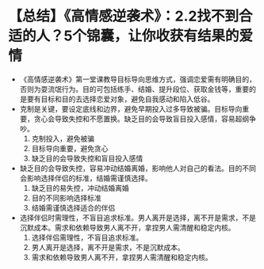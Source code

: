 # 【总结】《高情感逆袭术》：2.2找不到合适的人？5个锦囊，让你收获有结果的爱情

-   《高情感逆袭术》第一堂课教导目标导向思维方式，强调恋爱需有明确目的，否则为耍流氓行为。目的可包括练手、结婚、提升段位、获取金钱等，重要的是要有目标和目的去选择恋爱对象，避免自我感动和陷入低谷。
-   克制是关键，要设定底线和边界，避免早期投入过多导致被骗。目标导向重要，贪心会导致失控和不愿置换。缺乏目的会导致盲目投入感情，容易超纲争吵。
    1.  克制投入，避免被骗
    2.  目标导向重要，避免贪心
    3.  缺乏目的会导致失控和盲目投入感情
-   缺乏目的会导致失控，容易冲动结婚离婚，影响他人对自己的看法。目的不同会影响选择伴侣的标准，结婚需谨慎选择。
    1.  缺乏目的易失控，冲动结婚离婚
    2.  目的不同影响选择标准
    3.  结婚需谨慎选择适合的伴侣
-   选择伴侣时需理性，不盲目追求标准。男人离开是选择，离不开是需求，不是沉默成本。需求和依赖导致男人离不开，拿捏男人需清醒和稳定内核。
    1.  选择伴侣需理性，不盲目追求标准。
    2.  男人离开是选择，离不开是需求，不是沉默成本。
    3.  需求和依赖导致男人离不开，拿捏男人需清醒和稳定内核。